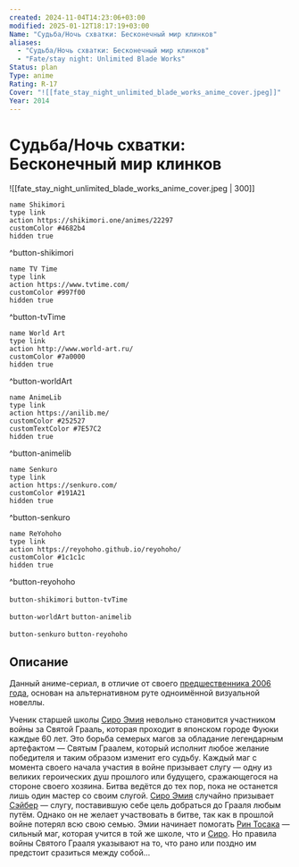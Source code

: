 ```yaml
---
created: 2024-11-04T14:23:06+03:00
modified: 2025-01-12T18:17:19+03:00
Name: "Судьба/Ночь схватки: Бесконечный мир клинков"
aliases:
  - "Судьба/Ночь схватки: Бесконечный мир клинков"
  - "Fate/stay night: Unlimited Blade Works"
Status: plan
Type: anime
Rating: R-17
Cover: "![[fate_stay_night_unlimited_blade_works_anime_cover.jpeg]]"
Year: 2014
---
```


# Судьба/Ночь схватки: Бесконечный мир клинков

![[fate_stay_night_unlimited_blade_works_anime_cover.jpeg | 300]]

```button
name Shikimori
type link
action https://shikimori.one/animes/22297
customColor #4682b4
hidden true
```
^button-shikimori

```button
name TV Time
type link
action https://www.tvtime.com/
customColor #997f00
hidden true
```
^button-tvTime

```button
name World Art
type link
action http://www.world-art.ru/
customColor #7a0000
hidden true
```
^button-worldArt

```button
name AnimeLib
type link
action https://anilib.me/
customColor #252527
customTextColor #7E57C2
hidden true
```
^button-animelib

```button
name Senkuro
type link
action https://senkuro.com/
customColor #191A21
hidden true
```
^button-senkuro

```button
name ReYohoho
type link
action https://reyohoho.github.io/reyohoho/
customColor #1c1c1c
hidden true
```
^button-reyohoho

`button-shikimori` `button-tvTime`

`button-worldArt` `button-animelib`

`button-senkuro` `button-reyohoho`

## Описание

Данный аниме-сериал, в отличие от своего [предшественника 2006 года](https://shikimori.one/animes/z356-fate-stay-night), основан на альтернативном руте одноимённой визуальной новеллы.

Ученик старшей школы [Сиро Эмия](https://shikimori.one/characters/496-shirou-emiya) невольно становится участником войны за Святой Грааль, которая проходит в японском городе Фуюки каждые 60 лет. Это борьба семерых магов за обладание легендарным артефактом — Святым Граалем, который исполнит любое желание победителя и таким образом изменит его судьбу. Каждый маг с момента своего начала участия в войне призывает слугу — одну из великих героических душ прошлого или будущего, сражающегося на стороне своего хозяина. Битва ведётся до тех пор, пока не останется лишь один мастер со своим слугой. [Сиро Эмия](https://shikimori.one/characters/496-shirou-emiya) случайно призывает [Сэйбер](https://shikimori.one/characters/497-saber) — слугу, поставившую себе цель добраться до Грааля любым путём. Однако он не желает участвовать в битве, так как в прошлой войне потерял всю свою семью. Эмии начинает помогать [Рин Тосака](https://shikimori.one/characters/498-rin-toosaka) — сильный маг, которая учится в той же школе, что и [Сиро](https://shikimori.one/characters/496-shirou-emiya). Но правила войны Святого Грааля указывают на то, что рано или поздно им предстоит сразиться между собой...
